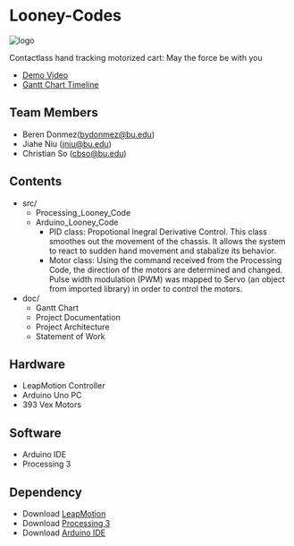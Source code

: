 # Looney-Codes
![logo](https://user-images.githubusercontent.com/113651019/207221817-925f1e45-c599-48c3-ae72-87bf9a1b2afc.jpeg)

Contactlass hand tracking motorized cart: May the force be with you
- [Demo Video](https://drive.google.com/file/d/1KN_9ofICUXL42smD-FLyvRaEv8-JSHKU/view)
- [Gantt Chart Timeline](https://docs.google.com/spreadsheets/d/1zjltLZRq7k2SDtg1kTdfaO2rv2rXiqlv2vjbMqw8aOY/edit?usp=sharing)

## Team Members
- Beren Donmez(bydonmez@bu.edu)
- Jiahe Niu (jniu@bu.edu)
- Christian So (cbso@bu.edu)

## Contents
- src/
  - Processing_Looney_Code
  - Arduino_Looney_Code
    - PID class: Propotional Inegral Derivative Control. This class smoothes out the movement of the chassis. It allows the system to react to sudden hand movement and stabalize its behavior.
    - Motor class: Using the command received from the Processing Code, the direction of the motors are determined and changed. Pulse width modulation (PWM) was mapped to Servo (an object from imported library) in order to control the motors. 
- doc/
  - Gantt Chart
  - Project Documentation
  - Project Architecture
  - Statement of Work

## Hardware
- LeapMotion Controller
- Arduino Uno PC
- 393 Vex Motors

## Software 
- Arduino IDE
- Processing 3

## Dependency
- Download [LeapMotion](https://developer.leapmotion.com/releases/leap-motion-orion-410-99fe5-crpgl)
- Download [Processing 3](https://processing.org/download)
- Download [Arduino IDE](https://www.arduino.cc/en/software)
